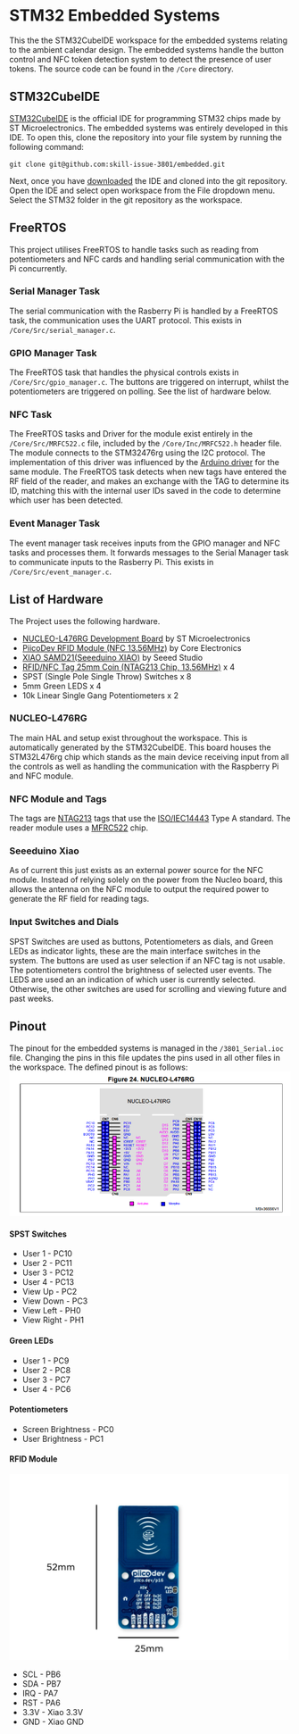 # STM32 Embedded Systems
This the the STM32CubeIDE workspace for the embedded systems relating to the ambient calendar design. The embedded systems handle the button control and NFC token detection system to detect the presence of user tokens. The source code can be found in the `/Core` directory. 

## STM32CubeIDE
[STM32CubeIDE](https://www.st.com/en/development-tools/stm32cubeide.html) is the official IDE for programming STM32 chips made by ST Microelectronics. The embedded systems was entirely developed in this IDE. To open this, clone the repository into your file system by running the following command:
```
git clone git@github.com:skill-issue-3801/embedded.git
```

Next, once you have [downloaded](https://www.st.com/en/development-tools/stm32cubeide.html) the IDE and cloned into the git repository. Open the IDE and select open workspace from the File dropdown menu. Select the STM32 folder in the git repository as the workspace. 

## FreeRTOS
This project utilises FreeRTOS to handle tasks such as reading from potentiometers and NFC cards and handling serial communication with the Pi concurrently.

### Serial Manager Task
The serial communication with the Rasberry Pi is handled by a FreeRTOS task, the communication uses the UART protocol. This exists in `/Core/Src/serial_manager.c`.

### GPIO Manager Task
The FreeRTOS task that handles the physical controls exists in `/Core/Src/gpio_manager.c`. The buttons are triggered on interrupt, whilst the potentiometers are triggered on polling. See the list of hardware below.

### NFC Task
The FreeRTOS tasks and Driver for the module exist entirely in the `/Core/Src/MRFC522.c` file, included by the `/Core/Inc/MRFC522.h` header file. The module connects to the STM32476rg using the I2C protocol. The implementation of this driver was influenced by the [Arduino driver](https://github.com/miguelbalboa/rfid/tree/master) for the same module. The FreeRTOS task detects when new tags have entered the RF field of the reader, and makes an exchange with the TAG to determine its ID, matching this with the internal user IDs saved in the code to determine which user has been detected.

### Event Manager Task
The event manager task receives inputs from the GPIO manager and NFC tasks and processes them. It forwards messages to the Serial Manager task to communicate inputs to the Rasberry Pi. This exists in `/Core/Src/event_manager.c`.

## List of Hardware
The Project uses the following hardware.
 * [NUCLEO-L476RG Development Board](https://www.st.com/en/evaluation-tools/nucleo-l476rg.html) by ST Microelectronics
 * [PiicoDev RFID Module (NFC 13.56MHz)](https://core-electronics.com.au/piicodev-rfid-module.html) by Core Electronics
 * [XIAO SAMD21(Seeeduino XIAO)](https://www.seeedstudio.com/Seeeduino-XIAO-Arduino-Microcontroller-SAMD21-Cortex-M0+-p-4426.html) by Seeed Studio
 * [RFID/NFC Tag 25mm Coin (NTAG213 Chip, 13.56MHz)](https://core-electronics.com.au/rfid-nfc-tag-25mm-coin-ntag213-chip-13-56mhz-pack-of-5.html) x 4
 * SPST (Single Pole Single Throw) Switches x 8
 * 5mm Green LEDS x 4
 * 10k Linear Single Gang Potentiometers x 2

### NUCLEO-L476RG
The main HAL and setup exist throughout the workspace. This is automatically generated by the STM32CubeIDE. This board houses the STM32L476rg chip which stands as the main device receiving input from all the controls as well as handling the communication with the Raspberry Pi and NFC module. 

### NFC Module and Tags
The tags are [NTAG213](https://core-electronics.com.au/attachments/uploads/NTAG213-215-216.pdf) tags that use the [ISO/IEC14443](http://www.emutag.com/iso/14443-3.pdf) Type A standard. The reader module uses a [MFRC522](https://www.nxp.com/docs/en/data-sheet/MFRC522.pdf) chip. 

### Seeeduino Xiao
As of current this just exists as an external power source for the NFC module. Instead of relying solely on the power from the Nucleo board, this allows the antenna on the NFC module to output the required power to generate the RF field for reading tags. 

### Input Switches and Dials
SPST Switches are used as buttons, Potentiometers as dials, and Green LEDs as indicator lights, these are the main interface switches in the system. The buttons are used as user selection if an NFC tag is not usable. The potentiometers control the brightness of selected user events. The LEDS are used an an indication of which user is currently selected. Otherwise, the other switches are used for scrolling and viewing future and past weeks. 

## Pinout
The pinout for the embedded systems is managed in the `/3801_Serial.ioc` file. Changing the pins in this file updates the pins used in all other files in the workspace. The defined pinout is as follows:
![STM32 Pinout](https://github.com/skill-issue-3801/embedded/blob/main/stm32/7mJCf.png)
#### SPST Switches
* User 1 - PC10
* User 2 - PC11
* User 3 - PC12
* User 4 - PC13
* View Up - PC2
* View Down - PC3
* View Left - PH0
* View Right - PH1
#### Green LEDs
* User 1 - PC9
* User 2 - PC8
* User 3 - PC7
* User 4 - PC6
#### Potentiometers
* Screen Brightness - PC0
* User Brightness - PC1

#### RFID Module
<img src="piicodev-rfid-module-back-side-dimensions.jpg" alt="RFID Module Pinout" width="500"/>

* SCL - PB6
* SDA - PB7
* IRQ - PA7
* RST - PA6
* 3.3V - Xiao 3.3V
* GND - Xiao GND

